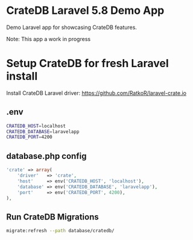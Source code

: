 # CrateDB Laravel 5.8 Demo App

Demo Laravel app for showcasing CrateDB features.

Note: This app a work in progress


# Setup CrateDB for fresh Laravel install
Install CrateDB Laravel driver: https://github.com/RatkoR/laravel-crate.io

## .env
```bash
CRATEDB_HOST=localhost
CRATEDB_DATABASE=laravelapp
CRATEDB_PORT=4200
```

## database.php config
```php
'crate' => array(
    'driver'   => 'crate',
    'host'     => env('CRATEDB_HOST', 'localhost'),
    'database' => env('CRATEDB_DATABASE', 'laravelapp'),
    'port'     => env('CRATEDB_PORT', 4200),
),
```


## Run CrateDB Migrations
```bash
migrate:refresh --path database/cratedb/
```